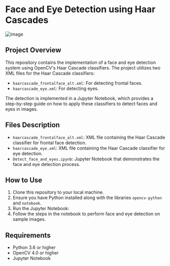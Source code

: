 # Face and Eye Detection using Haar Cascades
![image](https://github.com/V4NNUTH/Face-and-Eyes-Detection/assets/113205407/d43490fb-9fd0-40a3-9d0d-b40f8fa3541d)


## Project Overview

This repository contains the implementation of a face and eye detection system using OpenCV's Haar Cascade classifiers. The project utilizes two XML files for the Haar Cascade classifiers:
- `haarcascade_frontalface_alt.xml`: For detecting frontal faces.
- `haarcascade_eye.xml`: For detecting eyes.

The detection is implemented in a Jupyter Notebook, which provides a step-by-step guide on how to apply these classifiers to detect faces and eyes in images.

## Files Description

- `haarcascade_frontalface_alt.xml`: XML file containing the Haar Cascade classifier for frontal face detection.
- `haarcascade_eye.xml`: XML file containing the Haar Cascade classifier for eye detection.
- `Detect_face_and_eyes.ipynb`: Jupyter Notebook that demonstrates the face and eye detection process.

## How to Use

1. Clone this repository to your local machine.
2. Ensure you have Python installed along with the libraries `opencv-python` and `notebook`.
3. Run the Jupyter Notebook:
4. Follow the steps in the notebook to perform face and eye detection on sample images.

## Requirements

- Python 3.6 or higher
- OpenCV 4.0 or higher
- Jupyter Notebook
